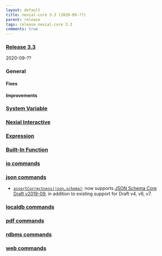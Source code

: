 ```yaml
---
layout: default
title: nexial-core 3.3 (2020-09-??)
parent: release
tags: release nexial-core 3.3
comments: true
---
```


### <a href="https://github.com/nexiality/nexial-core/releases/tag/nexial-core-v3.3_???" class="external-link" target="_nexial_link">Release 3.3</a>
2020-09-??


### General
#### Fixes

#### Improvements


### [System Variable](../systemvars)


### [Nexial Interactive](../interactive)


### [Expression](../expressions)


### [Built-In Function](../functions)


### [io commands](../commands/io)


### [json commands](../commands/json)
- [`assertCorrectness(json,schema)`](../commands/json/assertCorrectness(json,schema)): now supports 
  [JSON Schema Core Draft v2019-09](http://json-schema.org/draft/2019-09/json-schema-core.html), in addition to 
  existing support for Draft v4, v6, v7.


### [localdb commands](../commands/localdb)


### [pdf commands](../commands/pdf)


### [rdbms commands](../commands/rdbms)


### [web commands](../commands/web)
